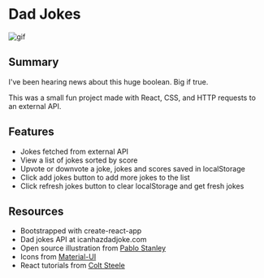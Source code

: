 # Dad Jokes

![gif](https://media.giphy.com/media/fAEUqjlnbmr9K1rB7N/giphy.gif)

## Summary
I've been hearing news about this huge boolean. Big if true.

This was a small fun project made with React, CSS, and HTTP requests to an external API. 

## Features 

- Jokes fetched from external API 
- View a list of jokes sorted by score
- Upvote or downvote a joke, jokes and scores saved in localStorage
- Click add jokes button to add more jokes to the list
- Click refresh jokes button to clear localStorage and get fresh jokes

## Resources

- Bootstrapped with create-react-app
- Dad jokes API at icanhazdadjoke.com
- Open source illustration from [Pablo Stanley](https://www.opendoodles.com/)
- Icons from [Material-UI](https://material-ui.com/)
- React tutorials from [Colt Steele](https://www.udemy.com/user/coltsteele/)
